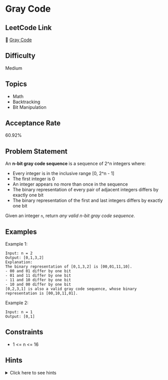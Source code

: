 # Gray Code

## LeetCode Link
🔗 [Gray Code](https://leetcode.com/problems/gray-code)

## Difficulty
Medium

## Topics
- Math
- Backtracking
- Bit Manipulation

## Acceptance Rate
60.92%

## Problem Statement
An **n-bit gray code sequence** is a sequence of 2^n integers where:
- Every integer is in the inclusive range [0, 2^n - 1]
- The first integer is 0
- An integer appears no more than once in the sequence
- The binary representation of every pair of adjacent integers differs by exactly one bit
- The binary representation of the first and last integers differs by exactly one bit

Given an integer `n`, return *any valid n-bit gray code sequence*.

## Examples
Example 1:
```
Input: n = 2
Output: [0,1,3,2]
Explanation:
The binary representation of [0,1,3,2] is [00,01,11,10].
- 00 and 01 differ by one bit
- 01 and 11 differ by one bit
- 11 and 10 differ by one bit
- 10 and 00 differ by one bit
[0,2,3,1] is also a valid gray code sequence, whose binary representation is [00,10,11,01].
```

Example 2:
```
Input: n = 1
Output: [0,1]
```

## Constraints
- 1 <= n <= 16

## Hints
<details>
<summary>Click here to see hints</summary>

1. Think about how to generate the sequence iteratively
2. For n-bit numbers, the sequence can be generated from (n-1)-bit sequence
3. Consider how to modify the (n-1)-bit sequence to get the n-bit sequence
4. The first half of the n-bit sequence is the same as (n-1)-bit sequence
5. The second half is the mirror of first half with 1 added as the most significant bit

</details>
